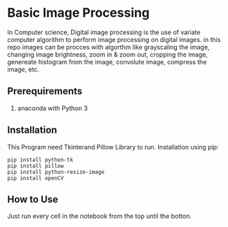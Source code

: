 # Basic Image Processing

In Computer science, Digital image processing is the use of variate computer algorithm to perform image processing on digital images. in this repo images can be procces with algorthm like grayscaling the image, changing image brightness, zoom in & zoom out, cropping the image, genereate histogram from the image, convolute image, compress the image, etc.

## Prerequirements
1. anaconda with Python 3

## Installation

This Program need Tkinterand Pillow Library to run.
Installation using pip:
```
pip install python-tk
pip install pillow
pip install python-resize-image
pip install openCV

```

## How to Use

Just run every cell in the notebook from the top until the botton.
